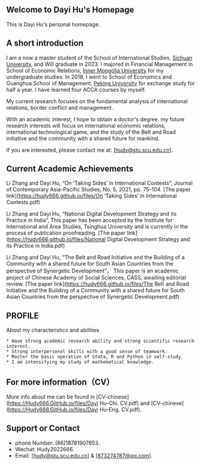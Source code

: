## Welcome to Dayi Hu's Homepage
This is Dayi Hu's personal homepage.

## A short introduction
I am a now a master student of the School of International Studies, [Sichuan University](https://www.scu.edu.cn/index.htm), and Will graduate in 2023. I majored in Financial Management in School of Economic Relations, [Inner Mongolia University](https://www.imu.edu.cn/) for my undergraduate studies. In 2018, I went to School of Economics and Guanghua School of Management, [Peking University](https://www.pku.edu.cn/) for exchange study for half a year. I have learned four ACCA courses by myself.

My current research focuses on the fundamental analysis of international relations, border conflict and management.

With an academic interest, I hope to obtain a doctor's degree. my future research interests will focus on international economic relations, international technological game, and the study of the Belt and Road initiative and the community with a shared future for mankind.

If you are interested, please contact me at: [hudy@stu.scu.edu.cn].

## Current Academic Achievements
Li Zhang and Dayi Hu, “On ‘Taking Sides’ in International Contests”, Journal of Contemporary Asia-Pacific Studies, No. 5, 2021, pp. 75-104. 
[The paper link](https://hudy666.github.io/files/On ‘Taking Sides’ in International Contests.pdf)

Li Zhang and Dayi Hu, “National Digital Development Strategy and its Practice in India”, This paper has been accepted by the Institute for International and Area Studies, Tsinghua University and is currently in the process of publication proofreading. [The paper link](https://hudy666.github.io/files/National Digital Development Strategy and its Practice in India.pdf)

Li Zhang and Dayi Hu, “The Belt and Road Initiative and the Building of a Community with a shared future for South Asian Countries from the perspective of Synergetic Development”， This paper is an academic project of Chinese Academy of Social Sciences, CASS, awaiting editorial review. [The paper link](https://hudy666.github.io/files/The Belt and Road Initiative and the Building of a Community with a shared future for South Asian Countries from the perspective of Synergetic Development.pdf)


## PROFILE

About my characteristics and abilities

```PROFILE
* Have strong academic research ability and strong scientific research interest. 
* Strong interpersonal skills with a good sense of teamwork.
* Master the basic operation of Stata, R and Python in self-study.
* I am intensifying my study of mathematical knowledge.
```

## For more information（CV）
More info about me can be found in [CV-chinese](https://Hudy666.GitHub.io/files/Dayi Hu-Chi. CV.pdf) and [CV-chinese](https://Hudy666.GitHub.io/files/Dayi Hu-Eng. CV.pdf).



## Support or Contact
* phone Number: (86)18781907653.
* Wechat: Hudy2022666.
* Email: [hudy@stu.scu.edu.cn] & [873274787@qq.com].



